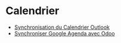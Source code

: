 # Calendrier

  * [Synchronisation du Calendrier Outlook](calendar/outlook.html)
  * [Synchroniser Google Agenda avec Odoo](calendar/google.html)

